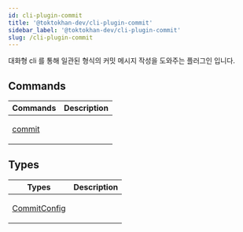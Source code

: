 ```yaml
---
id: cli-plugin-commit
title: '@toktokhan-dev/cli-plugin-commit'
sidebar_label: '@toktokhan-dev/cli-plugin-commit'
slug: /cli-plugin-commit
---
```


대화형 cli 를 통해 일관된 형식의 커밋 메시지 작성을 도와주는 플러그인 입니다.

## Commands

<table>
<thead>
<tr>
<th>Commands</th>
<th>Description</th>
</tr>
</thead>
<tbody>
<tr><td>

[commit](./cli-plugin-commit.commit)

</td>

<td>

</td></tr>
</tbody>
</table>

## Types

<table>
<thead>
<tr>
<th>Types</th>
<th>Description</th>
</tr>
</thead>
<tbody>
<tr><td>

[CommitConfig](./cli-plugin-commit.commitconfig)

</td>

<td>

</td></tr>
</tbody>
</table>
